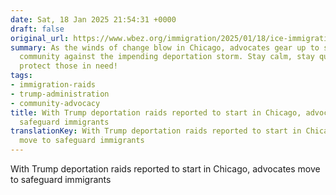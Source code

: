 ```yaml
---
date: Sat, 18 Jan 2025 21:54:31 +0000
draft: false
original_url: https://www.wbez.org/immigration/2025/01/18/ice-immigration-raids-chicago-jesus-garcia-delia-ramirez-beatriz-ponce-de-leon
summary: As the winds of change blow in Chicago, advocates gear up to safeguard their
  community against the impending deportation storm. Stay calm, stay quirky, and let’s
  protect those in need!
tags:
- immigration-raids
- trump-administration
- community-advocacy
title: With Trump deportation raids reported to start in Chicago, advocates move to
  safeguard immigrants
translationKey: With Trump deportation raids reported to start in Chicago, advocates
  move to safeguard immigrants
---
```


With Trump deportation raids reported to start in Chicago, advocates move to safeguard immigrants